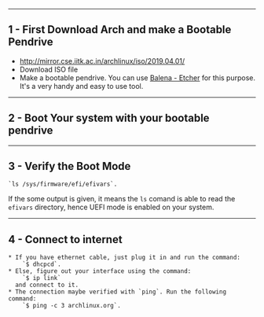 ----------------------------------------
## 1 - First Download Arch and make a Bootable Pendrive
* http://mirror.cse.iitk.ac.in/archlinux/iso/2019.04.01/
* Download ISO file
* Make a bootable pendrive. You can use [Balena - Etcher](https://www.balena.io/etcher/) for this purpose. It's a very handy and easy to use tool.

----------------------------------------
## 2 - Boot Your system with your bootable pendrive
----------------------------------------
## 3 - Verify the Boot Mode
	`ls /sys/firmware/efi/efivars`.
If the some output is given, it means the `ls` comand is able to read the `efivars` directory, hence UEFI mode is enabled on your system.
 
----------------------------------------
## 4 - Connect to internet

	* If you have ethernet cable, just plug it in and run the command:
		`$ dhcpcd`. 
	* Else, figure out your interface using the command:
		`$ ip link` 
	  and connect to it.
	* The connection maybe verified with `ping`. Run the following command:
		`$ ping -c 3 archlinux.org`.
